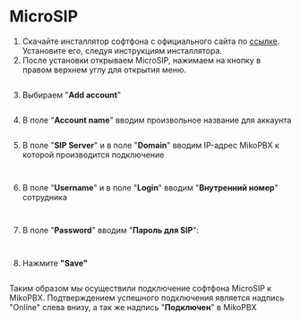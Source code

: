 # MicroSIP

1. Скачайте инсталлятор софтфона с официального сайта по [ссылке](https://microsip-portable.ru.uptodown.com/windows/download). Установите его, следуя инструкциям инсталлятора.
2. После установки открываем MicroSIP, нажимаем на кнопку в правом верхнем углу для открытия меню.

<figure><img src="../../.gitbook/assets/1 (29).png" alt=""><figcaption></figcaption></figure>

3. Выбираем "**Add account**"

<figure><img src="../../.gitbook/assets/2 (4).png" alt=""><figcaption></figcaption></figure>

4. В поле "**Account name**" вводим произвольное название для аккаунта

<figure><img src="../../.gitbook/assets/3 (12).png" alt=""><figcaption></figcaption></figure>

5. В поле "**SIP Server**" и в поле "**Domain**" вводим IP-адрес MikoPBX к которой производится подключение

<figure><img src="../../.gitbook/assets/5 (25).png" alt=""><figcaption></figcaption></figure>

<figure><img src="../../.gitbook/assets/11 (14).png" alt=""><figcaption></figcaption></figure>

6. В поле "**Username**" и в поле "**Login**" вводим "**Внутренний номер**" сотрудника

<figure><img src="../../.gitbook/assets/6 (17).png" alt=""><figcaption></figcaption></figure>

<figure><img src="../../.gitbook/assets/4 (21).png" alt=""><figcaption></figcaption></figure>

7. В поле "**Password**" вводим "**Пароль для SIP**":

<figure><img src="../../.gitbook/assets/7 (7).png" alt=""><figcaption></figcaption></figure>

<figure><img src="../../.gitbook/assets/5 (28).png" alt=""><figcaption></figcaption></figure>

8. Нажмите **"Save"**

<figure><img src="../../.gitbook/assets/8 (7).png" alt=""><figcaption></figcaption></figure>

Таким образом мы осуществили подключение софтфона MicroSIP к MikoPBX. Подтверждением успешного подключения является надпись "Online" слева внизу, а так же надпись "**Подключен**" в MikoPBX

<figure><img src="../../.gitbook/assets/9 (13).png" alt=""><figcaption></figcaption></figure>

<figure><img src="../../.gitbook/assets/12 (15).png" alt=""><figcaption></figcaption></figure>
